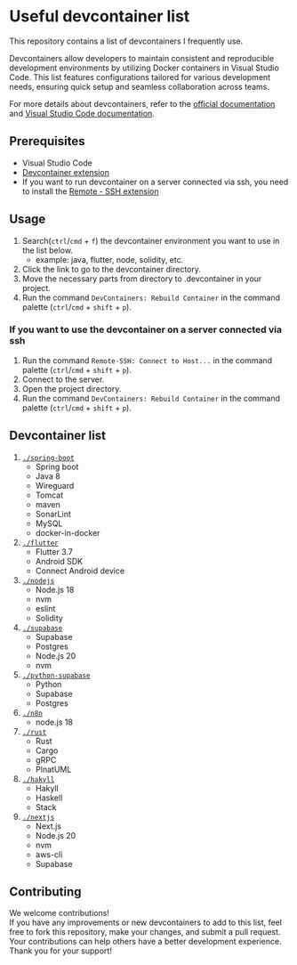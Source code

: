 # Useful devcontainer list

This repository contains a list of devcontainers I frequently use.


Devcontainers allow developers to maintain consistent and reproducible development environments by utilizing Docker containers in Visual Studio Code. This list features configurations tailored for various development needs, ensuring quick setup and seamless collaboration across teams.

For more details about devcontainers, refer to the [official documentation](https://containers.dev/) and [Visual Studio Code documentation](https://code.visualstudio.com/docs/devcontainers/containers).

## Prerequisites

* Visual Studio Code
* [Devcontainer extension](https://marketplace.visualstudio.com/items?itemName=ms-vscode-remote.remote-containers)
* If you want to run devcontainer on a server connected via ssh, you need to install the [Remote - SSH extension](https://marketplace.visualstudio.com/items?itemName=ms-vscode-remote.remote-ssh)

## Usage

1. Search(`ctrl`/`cmd` + `f`) the devcontainer environment you want to use in the list below.
    * example: java, flutter, node, solidity, etc.
2. Click the link to go to the devcontainer directory.
3. Move the necessary parts from directory to .devcontainer in your project.
4. Run the command `DevContainers: Rebuild Container` in the command palette (`ctrl`/`cmd` + `shift` + `p`).

### If you want to use the devcontainer on a server connected via ssh

1. Run the command `Remote-SSH: Connect to Host...` in the command palette (`ctrl`/`cmd` + `shift` + `p`).
2. Connect to the server.
3. Open the project directory.
4. Run the command `DevContainers: Rebuild Container` in the command palette (`ctrl`/`cmd` + `shift` + `p`).

## Devcontainer list

1. [`./spring-boot`](./spring-boot/)
    * Spring boot
    * Java 8
    * Wireguard
    * Tomcat
    * maven
    * SonarLint
    * MySQL
    * docker-in-docker
2. [`./flutter`](./flutter/)
    * Flutter 3.7
    * Android SDK
    * Connect Android device
3. [`./nodejs`](./nodejs/)
    * Node.js 18
    * nvm
    * eslint
    * Solidity
4. [`./supabase`](./supabase/)
    * Supabase
    * Postgres
    * Node.js 20
    * nvm
5. [`./python-supabase`](./python-supabase/)
    * Python
    * Supabase
    * Postgres
6. [`./n8n`](./n8n/)
    * node.js 18
7. [`./rust`](./rust/)
    * Rust
    * Cargo
    * gRPC
    * PlnatUML
8. [`./hakyll`](./hakyll/)
    * Hakyll
    * Haskell
    * Stack
9. [`./nextjs`](./nextjs/)
    * Next.js
    * Node.js 20
    * nvm
    * aws-cli
    * Supabase

## Contributing

We welcome contributions!  
If you have any improvements or new devcontainers to add to this list, feel free to fork this repository, make your changes, and submit a pull request. Your contributions can help others have a better development experience. Thank you for your support!

